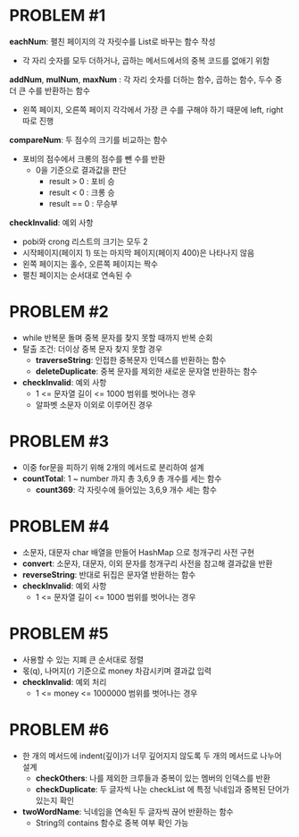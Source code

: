 # PROBLEM #1

**eachNum**: 펼친 페이지의 각 자릿수를 List로 바꾸는 함수 작성 
- 각 자리 숫자를 모두 더하거나, 곱하는 메서드에서의 중복 코드를 없애기 위함

**addNum**, **mulNum**, **maxNum** : 각 자리 숫자를 더하는 함수, 곱하는 함수, 두수 중 더 큰 수를 반환하는 함수
- 왼쪽 페이지, 오른쪽 페이지 각각에서 가장 큰 수를 구해야 하기 때문에 left, right 따로 진행

**compareNum**: 두 점수의 크기를 비교하는 함수
- 포비의 점수에서 크롱의 점수를 뺀 수를 반환
  - 0을 기준으로 결과값을 판단
    - result > 0 : 포비 승
    - result < 0 : 크롱 승
    - result == 0 : 무승부

**checkInvalid**: 예외 사항
- pobi와 crong 리스트의 크기는 모두 2
- 시작페이지(페이지 1) 또는 마지막 페이지(페이지 400)은 나타나지 않음
- 왼쪽 페이지는 홀수, 오른쪽 페이지는 짝수
- 펼친 페이지는 순서대로 연속된 수

# PROBLEM #2

- while 반복문 돌며 중복 문자를 찾지 못할 때까지 반복 순회
- 탈출 조건: 더이상 중복 문자 찾지 못할 경우
  - **traverseString**: 인접한 중복문자 인덱스를 반환하는 함수
  - **deleteDuplicate**: 중복 문자를 제외한 새로운 문자열 반환하는 함수
- **checkInvalid**: 예외 사항
  - 1 <= 문자열 길이 <= 1000 범위를 벗어나는 경우
  - 알파벳 소문자 이외로 이루어진 경우

# PROBLEM #3
- 이중 for문을 피하기 위해 2개의 메서드로 분리하여 설계
- **countTotal**: 1 ~ number 까지 총 3,6,9 총 개수를 세는 함수
  - **count369**: 각 자릿수에 들어있는 3,6,9 개수 세는 함수

# PROBLEM #4
- 소문자, 대문자 char 배열을 만들어 HashMap 으로 청개구리 사전 구현
- **convert**: 소문자, 대문자, 이외 문자를 청개구리 사전을 참고해 결과값을 반환
- **reverseString**: 반대로 뒤집은 문자열 반환하는 함수
- **checkInvalid**: 예외 사항
  - 1 <= 문자열 길이 <= 1000 범위를 벗어나는 경우

# PROBLEM #5
- 사용할 수 있는 지폐 큰 순서대로 정렬
- 몫(q), 나머지(r) 기준으로 money 차감시키며 결과값 입력
- **checkInvalid**: 예외 처리
  - 1 <= money <= 1000000 범위를 벗어나는 경우

# PROBLEM #6
- 한 개의 메서드에 indent(깊이)가 너무 깊어지지 않도록 두 개의 메서드로 나누어 설계
  - **checkOthers**: 나를 제외한 크루들과 중복이 있는 멤버의 인덱스를 반환
  - **checkDuplicate**: 두 글자씩 나눈 checkList 에 특정 닉네임과 중복된 단어가 있는지 확인
- **twoWordName**: 닉네임을 연속된 두 글자씩 끊어 반환하는 함수
  - String의 contains 함수로 중복 여부 확인 가능